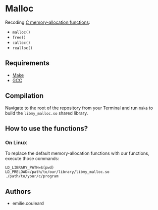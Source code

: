 # Malloc

Recoding [C memory-allocation functions](https://en.wikipedia.org/wiki/C_dynamic_memory_allocation#Overview_of_functions):
 - `malloc()`
 - `free()`
 - `calloc()`
 - `realloc()`

## Requirements

 - [Make](https://www.gnu.org/software/make/)
 - [GCC](https://gcc.gnu.org/)

## Compilation

Navigate to the root of the repository from your Terminal and run `make` to build the `libmy_malloc.so` shared library.

## How to use the functions?

### On Linux

To replace the default memory-allocation functions with our functions, execute those commands:
```
LD_LIBRARY_PATH=$(pwd)
LD_PRELOAD=/path/to/our/library/libmy_malloc.so ./path/to/your/c/program
```

## Authors

* emilie.couleard